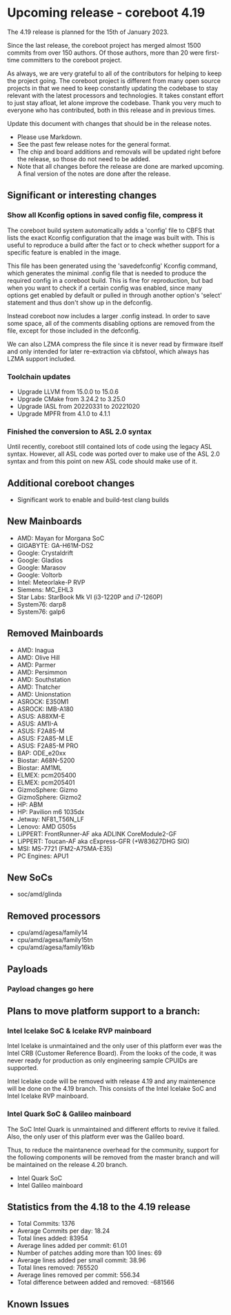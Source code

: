 Upcoming release - coreboot 4.19
========================================================================

The 4.19 release is planned for the 15th of January 2023.

Since the last release, the coreboot project has merged almost 1500
commits from over 150 authors.  Of those authors, more than 20 were
first-time committers to the coreboot project.

As always, we are very grateful to all of the contributors for helping
to keep the project going.  The coreboot project is different from many
open source projects in that we need to keep constantly updating the
codebase to stay relevant with the latest processors and technologies.
It takes constant effort to just stay afloat, let alone improve the
codebase.  Thank you very much to everyone who has contributed, both
in this release and in previous times.


Update this document with changes that should be in the release notes.

* Please use Markdown.
* See the past few release notes for the general format.
* The chip and board additions and removals will be updated right
  before the release, so those do not need to be added.
* Note that all changes before the release are done are marked upcoming.
  A final version of the notes are done after the release.

Significant or interesting changes
----------------------------------

### Show all Kconfig options in saved config file, compress it

The coreboot build system automatically adds a 'config' file to CBFS
that lists the exact Kconfig configuration that the image was built
with. This is useful to reproduce a build after the fact or to check
whether support for a specific feature is enabled in the image.

This file has been generated using the 'savedefconfig' Kconfig command,
which generates the minimal .config file that is needed to produce the
required config in a coreboot build. This is fine for reproduction, but
bad when you want to check if a certain config was enabled, since many
options get enabled by default or pulled in through another option's
'select' statement and thus don't show up in the defconfig.

Instead coreboot now includes a larger .config instead. In order to save
some space, all of the comments disabling options are removed from the
file, except for those included in the defconfig.

We can also LZMA compress the file since it is never read by firmware
itself and only intended for later re-extraction via cbfstool, which
always has LZMA support included.


### Toolchain updates

* Upgrade LLVM from 15.0.0 to 15.0.6
* Upgrade CMake from 3.24.2 to 3.25.0
* Upgrade IASL from 20220331 to 20221020
* Upgrade MPFR from 4.1.0 to 4.1.1


### Finished the conversion to ASL 2.0 syntax

Until recently, coreboot still contained lots of code using the legacy
ASL syntax. However, all ASL code was ported over to make use of the
ASL 2.0 syntax and from this point on new ASL code should make use of
it.



Additional coreboot changes
---------------------------

* Significant work to enable and build-test clang builds



New Mainboards
--------------

* AMD: Mayan for Morgana SoC
* GIGABYTE: GA-H61M-DS2
* Google: Crystaldrift
* Google: Gladios
* Google: Marasov
* Google: Voltorb
* Intel: Meteorlake-P RVP
* Siemens: MC_EHL3
* Star Labs: StarBook Mk VI (i3-1220P and i7-1260P)
* System76: darp8
* System76: galp6

Removed Mainboards
-------------------

* AMD: Inagua
* AMD: Olive Hill
* AMD: Parmer
* AMD: Persimmon
* AMD: Southstation
* AMD: Thatcher
* AMD: Unionstation
* ASROCK: E350M1
* ASROCK: IMB-A180
* ASUS: A88XM-E
* ASUS: AM1I-A
* ASUS: F2A85-M
* ASUS: F2A85-M LE
* ASUS: F2A85-M PRO
* BAP: ODE_e20xx
* Biostar: A68N-5200
* Biostar: AM1ML
* ELMEX: pcm205400
* ELMEX: pcm205401
* GizmoSphere: Gizmo
* GizmoSphere: Gizmo2
* HP: ABM
* HP: Pavilion m6 1035dx
* Jetway: NF81_T56N_LF
* Lenovo: AMD G505s
* LiPPERT: FrontRunner-AF aka ADLINK CoreModule2-GF
* LiPPERT: Toucan-AF aka cExpress-GFR (+W83627DHG SIO)
* MSI: MS-7721 (FM2-A75MA-E35)
* PC Engines: APU1


New SoCs
-------------------

* soc/amd/glinda


Removed processors
-------------------

* cpu/amd/agesa/family14
* cpu/amd/agesa/family15tn
* cpu/amd/agesa/family16kb




Payloads
--------

### Payload changes go here



Plans to move platform support to a branch:
-------------------------------------------

### Intel Icelake SoC & Icelake RVP mainboard

Intel Icelake is unmaintained and the only user of this platform ever
was the Intel CRB (Customer Reference Board). From the looks of the
code, it was never ready for production as only engineering sample
CPUIDs are supported.

Intel Icelake code will be removed with release 4.19 and any maintenence
will be done on the 4.19 branch. This consists of the Intel Icelake SoC
and Intel Icelake RVP mainboard.


### Intel Quark SoC & Galileo mainboard

The SoC Intel Quark is unmaintained and different efforts to revive it
failed.  Also, the only user of this platform ever was the Galileo
board.

Thus, to reduce the maintanence overhead for the community, support for
the following components will be removed from the master branch and will
be maintained on the release 4.20 branch.

  * Intel Quark SoC
  * Intel Galileo mainboard


Statistics from the 4.18 to the 4.19 release
--------------------------------------------

- Total Commits: 1376
- Average Commits per day: 18.24
- Total lines added: 83954
- Average lines added per commit: 61.01
- Number of patches adding more than 100 lines: 69
- Average lines added per small commit: 38.96
- Total lines removed: 765520
- Average lines removed per commit: 556.34
- Total difference between added and removed: -681566


Known Issues
------------
